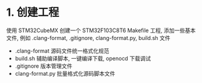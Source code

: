 # 1. 创建工程

使用 STM32CubeMX 创建一个 STM32F103C8T6 Makefile 工程, 添加一些基本文件, 例如 .clang-format, .gitignore, clang-format.py, build.sh 文件

- .clang-format 源码文件统一格式化规范
- build.sh 辅助编译脚本, 一键编译下载, openocd 下载调试
- .gitignore 版本管理文件
- clang-format.py 批量格式化源码脚本文件
